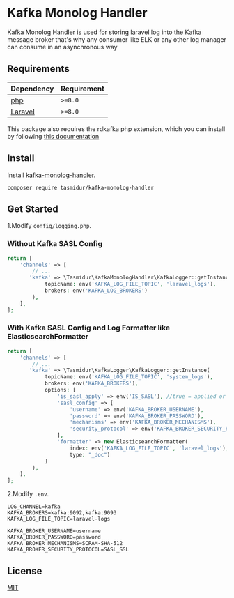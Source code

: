 # Kafka Monolog Handler

Kafka Monolog Handler is used for storing laravel log into the Kafka message broker that's why any consumer like ELK or any other log manager can consume in an asynchronous way

## Requirements

| Dependency                                             | Requirement |
|--------------------------------------------------------|-------------|
| [php](https://github.com/arnaud-lb/php-rdkafka) | `>=8.0`     |
| [Laravel](https://github.com/arnaud-lb/php-rdkafka)    | `>=8.0`     |


This package also requires the rdkafka php extension, which you can install by following [this documentation](https://github.com/edenhill/librdkafka#installation)

## Install

Install [kafka-monolog-handler](https://packagist.org/packages/tasmidur/kafka-monolog-handler).
```shell
composer require tasmidur/kafka-monolog-handler
```

## Get Started

1.Modify `config/logging.php`.
### Without Kafka SASL Config
```php
return [
    'channels' => [
        // ...
       'kafka' => \Tasmidur\KafkaMonologHandler\KafkaLogger::getInstance(
            topicName: env('KAFKA_LOG_FILE_TOPIC', 'laravel_logs'),
            brokers: env('KAFKA_LOG_BROKERS')
        ),
    ],
];
```
### With Kafka SASL Config and Log Formatter like ElasticsearchFormatter
```php
return [
    'channels' => [
        // ...
       'kafka' => \Tasmidur\KafkaLogger\KafkaLogger::getInstance(
            topicName: env('KAFKA_LOG_FILE_TOPIC', 'system_logs'),
            brokers: env('KAFKA_BROKERS'),
            options: [
                'is_sasl_apply' => env('IS_SASL'), //true = applied or false= not apply
                'sasl_config' => [
                    'username' => env('KAFKA_BROKER_USERNAME'),
                    'password' => env('KAFKA_BROKER_PASSWORD'),
                    'mechanisms' => env('KAFKA_BROKER_MECHANISMS'),
                    'security_protocol' => env('KAFKA_BROKER_SECURITY_PROTOCOL')
                ],
                'formatter' => new ElasticsearchFormatter(
                    index: env('KAFKA_LOG_FILE_TOPIC', 'laravel_logs'),
                    type: "_doc")
            ]
        ),
    ],
];
```
2.Modify `.env`.
```
LOG_CHANNEL=kafka
KAFKA_BROKERS=kafka:9092,kafka:9093
KAFKA_LOG_FILE_TOPIC=laravel-logs

KAFKA_BROKER_USERNAME=username
KAFKA_BROKER_PASSWORD=password
KAFKA_BROKER_MECHANISMS=SCRAM-SHA-512
KAFKA_BROKER_SECURITY_PROTOCOL=SASL_SSL
```

## License

[MIT](LICENSE)

